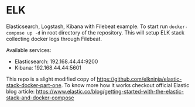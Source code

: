 # ELK
Elasticsearch, Logstash, Kibana with Filebeat example. To start run `docker-compose up -d` in root directory of the repository. This will setup ELK stack collecting docker logs through Filebeat.

Available services:

 * Elasticsearch: 192.168.44.44:9200
 * Kibana: 192.168.44.44:5601

 This repo is a slight modified copy of https://github.com/elkninja/elastic-stack-docker-part-one. To know more how it works checkout official Elastic blog article: https://www.elastic.co/blog/getting-started-with-the-elastic-stack-and-docker-compose
